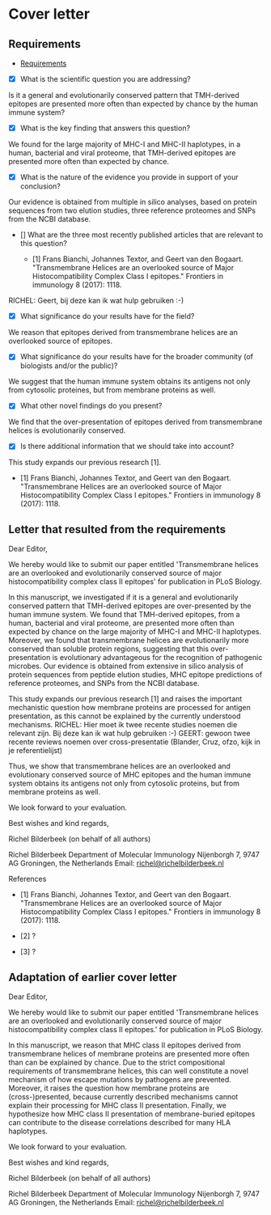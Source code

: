 # Cover letter

## Requirements

 * [Requirements](https://journals.plos.org/plosbiology/s/submission-guidelines#loc-cover-letter)

 * [x] What is the scientific question you are addressing?

Is it a general and evolutionarily conserved pattern 
that TMH-derived epitopes are presented more
often than expected by chance by the human immune system?

 * [x] What is the key finding that answers this question?

We found for the large majority of MHC-I and MHC-II haplotypes, in
a human, bacterial and viral proteome, that TMH-derived epitopes
are presented more often than expected by chance.

 * [x] What is the nature of the evidence you provide in support of your conclusion?

Our evidence is obtained from multiple in silico analyses,
based on protein sequences from two elution studies,
three reference proteomes and SNPs from the NCBI database.

 * [] What are the three most recently published articles 
      that are relevant to this question?

   * [1] Frans Bianchi, Johannes Textor, and Geert van den Bogaart. 
     "Transmembrane Helices are an overlooked source of Major 
     Histocompatibility Complex Class I epitopes." 
     Frontiers in immunology 8 (2017): 1118.

RICHEL: Geert, bij deze kan ik wat hulp gebruiken :-)

 * [x] What significance do your results have for the field?

We reason that epitopes derived from transmembrane helices are
an overlooked source of epitopes.

 * [x] What significance do your results have for the broader community (of biologists and/or the public)?

We suggest that the human immune system obtains its antigens not only
from cytosolic proteines, but from membrane proteins as well.

 * [x] What other novel findings do you present?

We find that the over-presentation of epitopes derived from
transmembrane helices is evolutionarily conserved.

 * [x] Is there additional information that we should take into account?

This study expands our previous research [1].

   * [1] Frans Bianchi, Johannes Textor, and Geert van den Bogaart. 
     "Transmembrane Helices are an overlooked source of Major 
     Histocompatibility Complex Class I epitopes." 
     Frontiers in immunology 8 (2017): 1118.

## Letter that resulted from the requirements

Dear Editor,

We hereby would like to submit our paper 
entitled 'Transmembrane helices are an overlooked and evolutionarily conserved
source of major histocompatibility complex class II epitopes' 
for publication in PLoS Biology.

In this manuscript, we investigated
if it is a general and evolutionarily conserved pattern 
that TMH-derived epitopes are over-presented by the human immune system.
We found that TMH-derived epitopes, from
a human, bacterial and viral proteome, 
are presented more often than expected by chance on the large majority of MHC-I and MHC-II haplotypes. Moreover, we found that 
transmembrane helices are evolutionarily more conserved than soluble protein regions, suggesting that this over-presentation is evolutionary advantageous for the recognition of pathogenic microbes.
Our evidence is obtained from extensive in silico analysis of protein sequences from peptide elution studies, MHC epitope predictions of reference proteomes, and SNPs from the NCBI database.

This study expands our previous research [1]
and raises the important mechanistic question how membrane proteins are processed for antigen presentation, as this cannot be explained by the currently understood mechanisms.
RICHEL: Hier moet ik twee recente studies
noemen die relevant zijn. Bij deze kan ik wat hulp gebruiken :-)
GEERT: gewoon twee recente reviews noemen over cross-presentatie (Blander, Cruz, ofzo, kijk in je referentielijst)

Thus, we show that transmembrane helices are
an overlooked and evolutionary conserved source of MHC epitopes and 
the human immune system obtains its antigens not only
from cytosolic proteins, but from membrane proteins as well.


We look forward to your evaluation.


Best wishes and kind regards,

Richel Bilderbeek (on behalf of all authors)


Richel Bilderbeek
Department of Molecular Immunology
Nijenborgh 7, 9747 AG Groningen, the Netherlands
Email: richel@richelbilderbeek.nl

References

 * [1] Frans Bianchi, Johannes Textor, and Geert van den Bogaart. 
   "Transmembrane Helices are an overlooked source of Major 
   Histocompatibility Complex Class I epitopes." 
   Frontiers in immunology 8 (2017): 1118.

 * [2] ?

 * [3] ?

## Adaptation of earlier cover letter

Dear Editor,

We hereby would like to submit our paper 
entitled 'Transmembrane helices are an overlooked and evolutionarily conserved
source of major histocompatibility complex class II epitopes.' 
for publication in PLoS Biology.

In this manuscript, 
we reason that MHC class II epitopes 
derived from transmembrane helices of membrane proteins are presented more
often than can be explained by chance. 
Due to the strict compositional requirements of transmembrane helices, 
this can well constitute a novel mechanism 
of how escape mutations by pathogens are prevented. 
Moreover, it raises the question how membrane proteins are (cross-)presented, 
because currently described mechanisms cannot explain 
their processing for MHC class II presentation. 
Finally, we hypothesize how MHC class II presentation of membrane-buried epitopes 
can contribute to the disease correlations described for many HLA haplotypes. 

We look forward to your evaluation.


Best wishes and kind regards,

Richel Bilderbeek (on behalf of all authors)


Richel Bilderbeek
Department of Molecular Immunology
Nijenborgh 7, 9747 AG Groningen, the Netherlands
Email: richel@richelbilderbeek.nl

